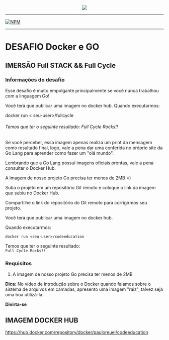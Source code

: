 <p align="center">
  <a href="https://imersao.fullcycle.com.br/evento/" target="blank"><img src="https://events-fullcycle.s3.amazonaws.com/events-fullcycle/media/images/b68b976e7d1f4e04b70b1507bffeda28.png"/></a>
</p>


<HR WIDTH=100%>

[![NPM](https://img.shields.io/npm/l/react)](https://github.com/PauloAlecio/Curso-FullCicle-2.0/blob/main/LICENSE) 


<HR WIDTH=100%>

# DESAFIO Docker e GO

## IMERSÃO Full STACK && Full Cycle

### Informações do desafio
Esse desafio é muito empolgante principalmente se você nunca trabalhou com a linguagem Go!


Você terá que publicar uma imagem no docker hub. Quando executarmos:


docker run < seu-user>/fullcycle


###### Temos que ter o seguinte resultado: Full Cycle Rocks!!


Se você perceber, essa imagem apenas realiza um print da mensagem como resultado final, logo,
vale a pena dar uma conferida no próprio site da Go Lang para aprender como fazer um "olá mundo".


Lembrando que a Go Lang possui imagens oficiais prontas, vale a pena consultar o Docker Hub.

A imagem de nosso projeto Go precisa ter menos de 2MB =)


Suba o projeto em um repositório Git remoto e coloque o link da imagem que subiu no Docker Hub.


Compartilhe o link do repositório do Git remoto para corrigirmos seu projeto.


Você terá que publicar uma imagem no docker hub.

Quando executarmos:
~~~
docker run <seu-user>/codeeducation
~~~

Temos que ter o seguinte resultado:  
`Full Cycle Rocks!!`

### Requisitos

1. A imagem de nosso projeto Go precisa ter menos de 2MB

**Dica:** No vídeo de introdução sobre o Docker quando falamos sobre o sistema de arquivos em camadas, apresento uma imagem "raiz", talvez seja uma boa utilizá-la.

**Divirta-se**

## IMAGEM DOCKER HUB
<https://hub.docker.com/repository/docker/pauloreuel/codeeducation>  





